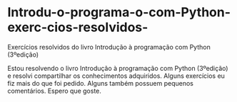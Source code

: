 # Introdu-o-programa-o-com-Python-exerc-cios-resolvidos-
Exercícios resolvidos do livro Introdução à programação com Python (3ºedição)

Estou resolvendo o livro Introdução à programação com Python (3ºedição) e resolvi compartilhar os conhecimentos adquiridos.
Alguns exercícios eu fiz mais do que foi pedido. Alguns também possuem pequenos comentários.
Espero que goste.
